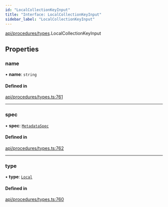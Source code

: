 ```yaml
---
id: "LocalCollectionKeyInput"
title: "Interface: LocalCollectionKeyInput"
sidebar_label: "LocalCollectionKeyInput"
---
```


[api/procedures/types](../../../../../modules/API/Procedures/Types/Types.md).LocalCollectionKeyInput

## Properties

### name

• **name**: `string`

#### Defined in

[api/procedures/types.ts:761](https://github.com/PolymeshAssociation/polymesh-sdk/blob/8a9e72221/src/api/procedures/types.ts#L761)

___

### spec

• **spec**: [`MetadataSpec`](../../../Entities/MetadataEntry/Types/MetadataSpec/MetadataSpec.md)

#### Defined in

[api/procedures/types.ts:762](https://github.com/PolymeshAssociation/polymesh-sdk/blob/8a9e72221/src/api/procedures/types.ts#L762)

___

### type

• **type**: [`Local`](../../../../../enums/API/Entities/MetadataEntry/Types/MetadataType/MetadataType.md#local)

#### Defined in

[api/procedures/types.ts:760](https://github.com/PolymeshAssociation/polymesh-sdk/blob/8a9e72221/src/api/procedures/types.ts#L760)
